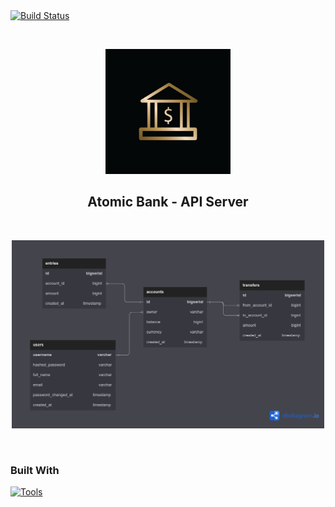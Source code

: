 <!-- CI Badge -->
<a href="https://github.com/caard0s0/atomic-bank/actions/workflows/ci.yml">
    <img src="https://github.com/caard0s0/atomic-bank/actions/workflows/ci.yml/badge.svg?branch=main" alt="Build Status">
</a>

&nbsp;

<div align="center">
    <img width="200" src="./.github/imgs/bank-icon.jpg" alt="Bank Icon" />
    <h2>Atomic Bank - API Server</h2>
</div>

&nbsp;

<div align="center">
    <img width="500" src="./.github/imgs/atomic-bank-db-diagram.png" alt="Atomic Bank DB Diagram" />
</div>

&nbsp;

<h3>
    Built With
</h3>

[![Tools](https://skillicons.dev/icons?i=linux,go,postgres,docker)](https://skillicons.dev)